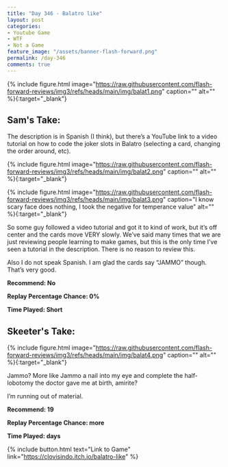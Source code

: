 ```yaml
---
title: "Day 346 - Balatro like"
layout: post
categories:
- Youtube Game
- WTF
- Not a Game
feature_image: "/assets/banner-flash-forward.png"
permalink: /day-346
comments: true
---
```


{% include figure.html image="https://raw.githubusercontent.com/flash-forward-reviews/img3/refs/heads/main/img/balat1.png" caption="" alt="" %}{:target="_blank"}
 
## Sam's Take:

The description is in Spanish (I think), but there’s a YouTube link to a video tutorial on how to code the joker slots in Balatro (selecting a card, changing the order around, etc).

{% include figure.html image="https://raw.githubusercontent.com/flash-forward-reviews/img3/refs/heads/main/img/balat2.png" caption="" alt="" %}{:target="_blank"}

{% include figure.html image="https://raw.githubusercontent.com/flash-forward-reviews/img3/refs/heads/main/img/balat3.png" caption="I know scary face does nothing, I took the negative for temperance value" alt="" %}{:target="_blank"}

So some guy followed a video tutorial and got it to kind of work, but it’s off center and the cards move VERY slowly. We’ve said many times that we are just reviewing people learning to make games, but this is the only time I’ve seen a tutorial in the description. There is no reason to review this.

Also I do not speak Spanish. I am glad the cards say “JAMMO” though. That’s very good.

**Recommend: No**

**Replay Percentage Chance: 0%**

**Time Played: Short**

## Skeeter's Take:

{% include figure.html image="https://raw.githubusercontent.com/flash-forward-reviews/img3/refs/heads/main/img/balat4.png" caption="" alt="" %}{:target="_blank"}

Jammo? More like Jammo a nail into my eye and complete the half-lobotomy the doctor gave me at birth, amirite? 

I’m running out of material.

**Recommend: 19**

**Replay Percentage Chance: more**

**Time Played: days**

{% include button.html text="Link to Game" link="https://clovisindo.itch.io/balatro-like" %}
